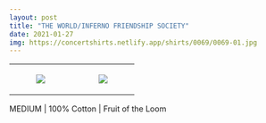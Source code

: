 ```yaml
---
layout: post
title: "THE WORLD/INFERNO FRIENDSHIP SOCIETY"
date: 2021-01-27
img: https://concertshirts.netlify.app/shirts/0069/0069-01.jpg
---
```




<table style="width:100%;"><tr><td style="vertical-align:top;">
      <figure class="tmblr-full" data-orig-height="2048" data-orig-width="1365" data-orig-src="https://concertshirts.netlify.app/shirts/0069/0069-01.jpg"><img src="https://64.media.tumblr.com/ec151f7c6dd904653b14ba30578f42ca/c52130329df68350-e7/s540x810/233914e683e9dd843e586d852c746025d2fd5b79.jpg" data-orig-height="2048" data-orig-width="1365" data-orig-src="https://concertshirts.netlify.app/shirts/0069/0069-01.jpg"/></figure></td>
    <td style="vertical-align:top;">
      <figure class="tmblr-full" data-orig-height="2048" data-orig-width="1365" data-orig-src="https://concertshirts.netlify.app/shirts/0069/0069-02.jpg"><img src="https://64.media.tumblr.com/cce1bd4de0796c71a841b17bfc3a315d/c52130329df68350-51/s540x810/e79112b4d046396f2daff3f215cce9e6a0b97818.jpg" data-orig-height="2048" data-orig-width="1365" data-orig-src="https://concertshirts.netlify.app/shirts/0069/0069-02.jpg"/></figure></td>
  </tr></table><p>
  MEDIUM | 100% Cotton | Fruit of the Loom
</p>
